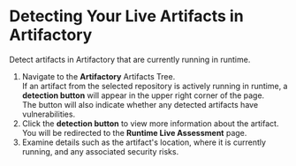 # Detecting Your Live Artifacts in Artifactory

Detect artifacts in Artifactory that are currently running in runtime.

1. Navigate to the **Artifactory** Artifacts Tree. \
   If an artifact from the selected repository is actively running in runtime, a **detection button** will appear in the upper right corner of the page. \
   The button will also indicate whether any detected artifacts have vulnerabilities.
2. Click the **detection button** to view more information about the artifact. \
   You will be redirected to the **Runtime Live Assessment** page.&#x20;
3. Examine details such as the artifact's location, where it is currently running, and any associated security risks.
